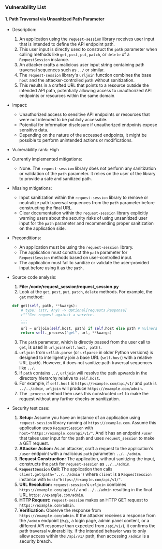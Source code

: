 ### Vulnerability List

#### 1. Path Traversal via Unsanitized Path Parameter

* Description:
    1. An application using the `request-session` library receives user input that is intended to define the API endpoint path.
    2. This user input is directly used to construct the `path` parameter when calling methods like `get`, `post`, `put`, `patch`, or `delete` of a `RequestSession` instance.
    3. An attacker crafts a malicious user input string containing path traversal sequences such as `../` or similar.
    4. The `request-session` library's `urljoin` function combines the base `host` and the attacker-controlled `path` without sanitization.
    5. This results in a crafted URL that points to a resource outside the intended API path, potentially allowing access to unauthorized API endpoints or resources within the same domain.

* Impact:
    * Unauthorized access to sensitive API endpoints or resources that were not intended to be publicly accessible.
    * Potential for information disclosure if unauthorized endpoints expose sensitive data.
    * Depending on the nature of the accessed endpoints, it might be possible to perform unintended actions or modifications.

* Vulnerability rank: High

* Currently implemented mitigations:
    * None. The `request-session` library does not perform any sanitization or validation of the `path` parameter. It relies on the user of the library to provide a safe and sanitized path.

* Missing mitigations:
    * Input sanitization within the `request-session` library to remove or neutralize path traversal sequences from the `path` parameter before constructing the final URL.
    * Clear documentation within the `request-session` library explicitly warning users about the security risks of using unsanitized user input for the `path` parameter and recommending proper sanitization on the application side.

* Preconditions:
    * An application must be using the `request-session` library.
    * The application must construct the `path` parameter for `RequestSession` methods based on user-controlled input.
    * The application must fail to sanitize or validate the user-provided input before using it as the `path`.

* Source code analysis:
    1. **File: /code/request_session/request_session.py**
    2. Look at the `get`, `post`, `put`, `patch`, `delete` methods. For example, the `get` method:
    ```python
    def get(self, path, **kwargs):
        # type: (str, Any) -> Optional[requests.Response]
        r"""Get request against a service.
        ...
        """
        url = urljoin(self.host, path) if self.host else path # Vulnerable line
        return self._process("get", url, **kwargs)
    ```
    3. The `path` parameter, which is directly passed from the user call to `get`, is used in `urljoin(self.host, path)`.
    4. `urljoin` from `urllib.parse` (or `urlparse` in older Python versions) is designed to intelligently join a base URL (`self.host`) with a relative URL (`path`). However, it does not sanitize path traversal sequences like `../`.
    5. If `path` contains `../`, `urljoin` will resolve the path upwards in the directory hierarchy relative to `self.host`.
    6. For example, if `self.host` is `https://example.com/api/v1/` and `path` is `../../admin`, `urljoin` will produce `https://example.com/admin`.
    7. The `_process` method then uses this constructed `url` to make the request without any further checks or sanitization.

* Security test case:
    1. **Setup:** Assume you have an instance of an application using `request-session` library running at `https://example.com`. Assume this application uses `RequestSession` with `host="https://example.com/api/v1/"`. And it has an endpoint `/user` that takes user input for the path and uses `request_session` to make a GET request.
    2. **Attacker Action:** As an attacker, craft a request to the application's `/user` endpoint with a malicious `path` parameter: `../../admin`.
    3. **Request Construction:** The application, without sanitizing the input, constructs the `path` for `request-session` as `../../admin`.
    4. **`RequestSession` Call:** The application then calls `client.get(path='../../admin')` where `client` is a `RequestSession` instance with `host="https://example.com/api/v1/"`.
    5. **URL Resolution:** `request-session`'s `urljoin` combines `https://example.com/api/v1/` and `../../admin` resulting in the final URL `https://example.com/admin`.
    6. **HTTP Request:** `request-session` makes an HTTP GET request to `https://example.com/admin`.
    7. **Verification:** Observe the response from `https://example.com/admin`. If the attacker receives a response from the `/admin` endpoint (e.g., a login page, admin panel content, or a different API response than expected from `/api/v1/`), it confirms the path traversal vulnerability. If the intended behavior was to only allow access within the `/api/v1/` path, then accessing `/admin` is a security breach.
